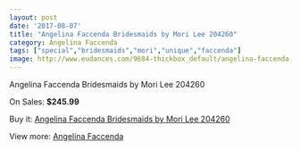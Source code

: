 ```yaml
---
layout: post
date: '2017-08-07'
title: "Angelina Faccenda Bridesmaids by Mori Lee 204260"
category: Angelina Faccenda
tags: ["special","bridesmaids","mori","unique","faccenda"]
image: http://www.eudances.com/9684-thickbox_default/angelina-faccenda-bridesmaids-by-mori-lee-204260.jpg
---
```

Angelina Faccenda Bridesmaids by Mori Lee 204260

On Sales: **$245.99**
<a href="https://www.eudances.com/en/angelina-faccenda/3190-angelina-faccenda-bridesmaids-by-mori-lee-204260.html"><amp-img layout="responsive" width="600" height="600" src="//www.eudances.com/9684-thickbox_default/angelina-faccenda-bridesmaids-by-mori-lee-204260.jpg" alt="Angelina Faccenda Bridesmaids by Mori Lee 204260 0" /></a>
<a href="https://www.eudances.com/en/angelina-faccenda/3190-angelina-faccenda-bridesmaids-by-mori-lee-204260.html"><amp-img layout="responsive" width="600" height="600" src="//www.eudances.com/9688-thickbox_default/angelina-faccenda-bridesmaids-by-mori-lee-204260.jpg" alt="Angelina Faccenda Bridesmaids by Mori Lee 204260 1" /></a>
<a href="https://www.eudances.com/en/angelina-faccenda/3190-angelina-faccenda-bridesmaids-by-mori-lee-204260.html"><amp-img layout="responsive" width="600" height="600" src="//www.eudances.com/9687-thickbox_default/angelina-faccenda-bridesmaids-by-mori-lee-204260.jpg" alt="Angelina Faccenda Bridesmaids by Mori Lee 204260 2" /></a>
<a href="https://www.eudances.com/en/angelina-faccenda/3190-angelina-faccenda-bridesmaids-by-mori-lee-204260.html"><amp-img layout="responsive" width="600" height="600" src="//www.eudances.com/9686-thickbox_default/angelina-faccenda-bridesmaids-by-mori-lee-204260.jpg" alt="Angelina Faccenda Bridesmaids by Mori Lee 204260 3" /></a>
<a href="https://www.eudances.com/en/angelina-faccenda/3190-angelina-faccenda-bridesmaids-by-mori-lee-204260.html"><amp-img layout="responsive" width="600" height="600" src="//www.eudances.com/9685-thickbox_default/angelina-faccenda-bridesmaids-by-mori-lee-204260.jpg" alt="Angelina Faccenda Bridesmaids by Mori Lee 204260 4" /></a>

Buy it: [Angelina Faccenda Bridesmaids by Mori Lee 204260](https://www.eudances.com/en/angelina-faccenda/3190-angelina-faccenda-bridesmaids-by-mori-lee-204260.html "Angelina Faccenda Bridesmaids by Mori Lee 204260")

View more: [Angelina Faccenda](https://www.eudances.com/en/55-angelina-faccenda "Angelina Faccenda")
